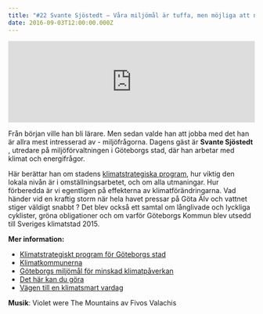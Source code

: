 ```yaml
---
title: "#22 Svante Sjöstedt – Våra miljömål är tuffa, men möjliga att nå"
date: 2016-09-03T12:00:00.000Z
---
```


<iframe src="https://w.soundcloud.com/player/?url=https%3A//api.soundcloud.com/tracks/281169267&amp;color=001665&amp;amp;auto_play=false&amp;amp;hide_related=false&amp;show_comments=true&amp;show_user=true&amp;show_reposts=false" width="100%" height="166" frameborder="no" scrolling="no"></iframe>

Från början ville han bli lärare. Men sedan valde han att jobba med det han är allra mest intresserad av - miljöfrågorna. Dagens gäst är **Svante Sjöstedt** , utredare på miljöförvaltningen i Göteborgs stad, där han arbetar med klimat och energifrågor.

Här berättar han om stadens [klimatstrategiska program](http://goteborg.se/wps/portal/start/miljo/det-gor-goteborgs-stad/klimatstrategiskt-program/!ut/p/z1/hY7NCsIwEISfptfspi3N6i1eikXwB6Q1F6kS00LblDQa8OmtR0FxbsN8wwwoqEAN9aM1tW_tUHezP6nsfOS4pxWXSLQTuD7IXKRJjtsig_IfoOYYf0giFKDaS8_CtWfIMElJCE4UZzxOxUK89-VwSciAcvqmnXbs7uZbjffjtIwwwhACM9aaTrNJR_it0djJQ_UBwthXz40u5QuDogCX/dz/d5/L2dBISEvZ0FBIS9nQSEh/), hur viktig den lokala nivån är i omställningsarbetet, och om alla utmaningar. Hur förberedda är vi egentligen på effekterna av klimatförändringarna. Vad händer vid en kraftig storm när hela havet pressar på Göta Älv och vattnet stiger väldigt snabbt ? Det blev också ett samtal om långlivade och lyckliga cyklister, gröna obligationer och om varför Göteborgs Kommun blev utsedd till Sveriges klimatstad 2015.

**Mer information:**

- [Klimatstrategiskt program för Göteborgs stad](http://goteborg.se/wps/portal/start/miljo/det-gor-goteborgs-stad/klimatstrategiskt-program/!ut/p/z1/hY7NCsIwEISfptfspi3N6i1eikXwB6Q1F6kS00LblDQa8OmtR0FxbsN8wwwoqEAN9aM1tW_tUHezP6nsfOS4pxWXSLQTuD7IXKRJjtsig_IfoOYYf0giFKDaS8_CtWfIMElJCE4UZzxOxUK89-VwSciAcvqmnXbs7uZbjffjtIwwwhACM9aaTrNJR_it0djJQ_UBwthXz40u5QuDogCX/dz/d5/L2dBISEvZ0FBIS9nQSEh/)
- [Klimatkommunerna](http://www.klimatkommunerna.se/?page=page4fa12f3978561)
- [Göteborgs miljömål för minskad klimatpåverkan](http://goteborg.se/wps/portal/start/miljo/goteborgs-tolv-miljomal/begransad-klimatpaverkan/!ut/p/z1/04_Sj9CPykssy0xPLMnMz0vMAfIjo8ziTYzcDQy9TAy9DcIszQwcA7xDjUKDPY38PU30wwkpiAJKG-AAjgb6BbmhigBMGCRj/dz/d5/L2dBISEvZ0FBIS9nQSEh/)
- [Det här kan du göra](http://goteborg.se/wps/portal/start/miljo/det-har-kan-du-gora/!ut/p/z1/04_Sj9CPykssy0xPLMnMz0vMAfIjo8ziAwy9Ai2cDB0N_N0t3Qw8Q7wD3Py8ffwDLUz0wwkpiAJKG-AAjgb6BbmhigDzCmVe/dz/d5/L2dBISEvZ0FBIS9nQSEh/)
- [Vägen till en klimatsmart vardag](http://www.minklimatpaverkan.se/)

**Musik**: Violet were The Mountains av Fivos Valachis
